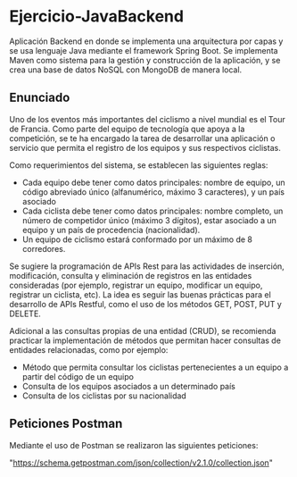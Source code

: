 # Ejercicio-JavaBackend
Aplicación Backend en donde se implementa una arquitectura por capas y se usa lenguaje Java mediante el framework Spring Boot. Se implementa Maven como sistema para la gestión y construcción de la aplicación, y se crea una base de datos NoSQL con MongoDB de manera local. 

## Enunciado
Uno de los eventos más importantes del ciclismo a nivel mundial es el Tour de Francia. Como parte del equipo de tecnología que apoya a la competición, se te ha encargado la tarea de desarrollar una aplicación o servicio que permita el registro de los equipos y sus respectivos ciclistas.

Como requerimientos del sistema, se establecen las siguientes reglas:
- Cada equipo debe tener como datos principales: nombre de equipo, un código abreviado único (alfanumérico, máximo 3 caracteres), y un país asociado
- Cada ciclista debe tener como datos principales: nombre completo, un número de competidor único (máximo 3 dígitos), estar asociado a un equipo y un país de procedencia (nacionalidad).
- Un equipo de ciclismo estará conformado por un máximo de 8 corredores.

Se sugiere la programación de APIs Rest para las actividades de inserción, modificación, consulta y eliminación de registros en las entidades consideradas (por ejemplo, registrar un equipo, modificar un equipo, registrar un ciclista, etc). La idea es seguir las buenas prácticas para el desarrollo de APIs Restful, como el uso de los métodos GET, POST, PUT y DELETE.

Adicional a las consultas propias de una entidad (CRUD), se recomienda practicar la implementación de métodos que permitan hacer consultas de entidades relacionadas, como por ejemplo:
- Método que permita consultar los ciclistas pertenecientes a un equipo a partir del código de un equipo
- Consulta de los equipos asociados a un determinado país
- Consulta de los ciclistas por su nacionalidad

## Peticiones Postman

Mediante el uso de Postman se realizaron las siguientes peticiones:

"https://schema.getpostman.com/json/collection/v2.1.0/collection.json"
